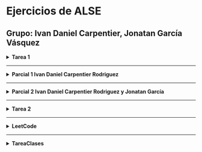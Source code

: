# Ejercicios de ALSE
Grupo: **Ivan Daniel Carpentier, Jonatan García Vásquez**
---------------------------------------------------------------------------------------------------------


<details>
<summary><strong>Tarea 1</strong></summary>

### Ejercicios obligatorios

- **2.2 operadores logicos ->** [Tarea1/ejercicio2.2.cpp](./Tarea1/ejercicio2.2.cpp)
- **4.1 sumar elementos de un arreglo ->** [Tarea1/ejercicio4.1.cpp](./Tarea1/ejercicio4.1.cpp)
- **8.1 Interes compuesto ->** [Tarea1/ejercicio8.1.cpp](./Tarea1/ejercicio8.1.cpp)

### Ejercicios opcionales

- **Sistema de gestión de inventarios ->** [Tarea2/Ejercicio2.1.cpp](./Tarea2/Ejercicio2.1.cpp)
- **Memoria Dinámica para un Sistema de Reservas de Hotel ->** [Tarea2/Ejercicio3.1.cpp](./Tarea2/Ejercicio3.1.cpp)

</details>

<hr>

<details>
<summary><strong>Parcial 1 Ivan Daniel Carpentier Rodriguez</strong></summary>

- **parcial 1 ->** [Parcial/parcial.cpp](./Parcial/parcial.cpp)

</details>

<hr>

<details>
<summary><strong>Parcial 2 Ivan Daniel Carpentier Rodriguez y Jonatan García</strong></summary>

- **parcial 2 ->** [Parcial2/](./Parcial2/)

</details>

<hr>

<details>
<summary><strong>Tarea 2</strong></summary>

- **Calculadora ->** [Tarea2/calculadora.cpp](./Tarea2/calculadora.cpp)

</details>

<hr>

<details>
<summary><strong>LeetCode</strong></summary>

- **Two sum ->** [twoSum.cpp](./Leetcode/twoSum.cpp)
- **Add Strings ->** [addStrings.cpp](./Leetcode/addStrings.cpp)
- **Valid Sudoku ->** [validSudoku.cpp](./Leetcode/validSudoku.cpp)
- **Design Parking ->** [designParking.cpp](./Leetcode/designParking.cpp)

</details>

<hr>

<details>
<summary><strong>TareaClases</strong></summary>

### Clase point2d:

- **Definición de la clase->** [point2d.h](./TareaClases/include/point2d.h)
- **Implementación de la clase ->** [point2d.cpp](./TareaClases/src/point2d.cpp)
- **Archivo main ->** [point2d.cpp](./TareaClases/point2d.cpp)

</details>
